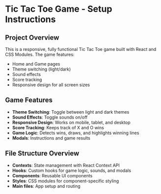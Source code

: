 # Tic Tac Toe Game - Setup Instructions

## Project Overview

This is a responsive, fully functional Tic Tac Toe game built with React and CSS Modules. The game features:

- Home and Game pages
- Theme switching (light/dark)
- Sound effects
- Score tracking
- Responsive design for all screen sizes

## Game Features

- **Theme Switching**: Toggle between light and dark themes
- **Sound Effects**: Toggle sounds on/off
- **Responsive Design**: Works on mobile, tablet, and desktop
- **Score Tracking**: Keeps track of X and O wins
- **Game Logic**: Detects wins, draws, and highlights winning lines
- **Modals**: Instructions and game results

## File Structure Overview

- **Contexts**: State management with React Context API
- **Hooks**: Custom hooks for game logic, sounds, and modals
- **Components**: Reusable UI components
- **Styles**: CSS modules for component-specific styling
- **Main files**: App setup and routing
